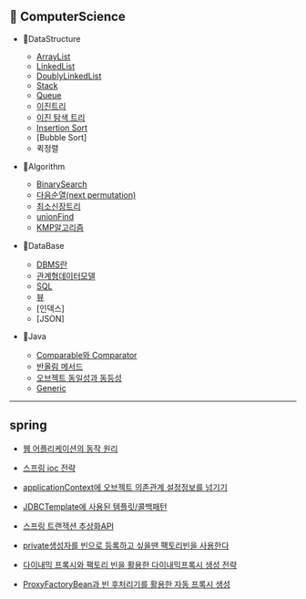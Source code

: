 <h2>📌 ComputerScience</h2>

* 📌DataStructure

  * [ArrayList](https://github.com/Jung-MinGi/dataStructure/blob/master/ArrayList.md)
  * [LinkedList](https://github.com/Jung-MinGi/dataStructure/blob/master/LinkedList.md)
  * [DoublyLinkedList](https://github.com/Jung-MinGi/dataStructure/blob/master/DoublyLinkedList.md)
  * [Stack](https://github.com/Jung-MinGi/dataStructure/blob/master/stack.md)
  * [Queue](https://github.com/Jung-MinGi/dataStructure/blob/master/Queue.md)
  * [이진트리](https://github.com/Jung-MinGi/dataStructure/blob/master/binaryTree.md)
  * [이진 탐색 트리](https://github.com/Jung-MinGi/dataStructure/blob/master/binarySearchTree.md)
  * [Insertion Sort](https://github.com/Jung-MinGi/dataStructure/blob/195ab397b40ceadbc1b5d7e5df21a0711fd6dee9/src/main/java/com/java/dataStructureStudy/sort/InsertionSort.java#L12)
  * [Bubble Sort]
  * 퀵정렬

* 📌Algorithm
  * [BinarySearch](https://github.com/Jung-MinGi/dataStructure/blob/master/BinarySearch.md)   
  * [다음순열(next permutation)](https://github.com/Jung-MinGi/dataStructure/blob/master/next%20permutation.md)
  * [최소신장트리](https://github.com/Jung-MinGi/dataStructure/blob/master/%EC%B5%9C%EC%86%8C%EC%8B%A0%EC%9E%A5%ED%8A%B8%EB%A6%AC.md)
  * [unionFind](https://github.com/Jung-MinGi/dataStructure/blob/master/unionFind.md)
  * [KMP알고리즘](https://github.com/Jung-MinGi/ComputerScience/blob/master/kmp.md)

* 📌DataBase
  * [DBMS란](https://github.com/Jung-MinGi/ComputerScience/blob/master/dbms.md)
  * [관계형데이터모델](https://github.com/Jung-MinGi/ComputerScience/blob/master/%EA%B4%80%EA%B3%84%ED%98%95%20%EB%8D%B0%EC%9D%B4%ED%84%B0%20%EB%AA%A8%EB%8D%B8%20.md)
  * [SQL](https://github.com/Jung-MinGi/dataStructure/blob/master/SQL.md)
  * [뷰](https://github.com/Jung-MinGi/ComputerScience/blob/master/view.md)
  * [인덱스]
  * [JSON]
* 📌Java
  * [Comparable와 Comparator](https://github.com/Jung-MinGi/dataStructure/blob/master/ComparableAndComparator.md)
  * [반올림 메서드](https://github.com/Jung-MinGi/dataStructure/blob/master/%EB%B0%98%EC%98%AC%EB%A6%BC%EB%A9%94%EC%84%9C%EB%93%9C.md)
  * [오브젝트 동일성과 동등성](https://github.com/Jung-MinGi/dataStructure/blob/master/%EB%8F%99%EC%9D%BC%EC%84%B1%EA%B3%BC%EB%8F%99%EB%93%B1%EC%84%B1.md)
  * [Generic](https://github.com/Jung-MinGi/dataStructure/blob/master/generic.md)
<hr>

## spring
* [웹 어플리케이션의 동작 원리](https://github.com/Jung-MinGi/ComputerScience/blob/master/%EC%9B%B9%20%EA%B8%B0%EB%B3%B8%20%EA%B0%9C%EB%85%90.md)
* [스프링 ioc 전략](https://github.com/Jung-MinGi/ComputerScience/blob/master/springIoC.md)

* [applicationContext에 오브젝트 의존관계 설정정보를 넘기기](https://github.com/Jung-MinGi/SpringStudy/blob/master/applicationContext%EC%97%90%20%EC%98%A4%EB%B8%8C%EC%A0%9D%ED%8A%B8%EC%9D%98%EC%A1%B4%EA%B4%80%EA%B3%84%20%EC%84%A4%EC%A0%95.md)

* [JDBCTemplate에 사용된 템플릿/콜백패턴](https://github.com/Jung-MinGi/SpringStudy/blob/master/JDBCTemplate.md)
  
* [스프링 트랜잭션 추상화API](https://github.com/Jung-MinGi/SpringStudy/blob/master/springTransactionAPI.md)

* [private생성자를 빈으로 등록하고 싶을땐 팩토리빈을 사용한다](https://github.com/Jung-MinGi/SpringStudy/blob/master/factoryBean.md)

* [다이내믹 프록시와 팩토리 빈을 활용한 다이내믹프록시 생성 전략](https://github.com/Jung-MinGi/SpringStudy/blob/master/%EB%8B%A4%EC%9D%B4%EB%82%B4%EB%AF%B9%20%ED%94%84%EB%A1%9D%EC%8B%9C.md)

* [ProxyFactoryBean과 빈 후처리기를 활용한 자동 프록시 생성](https://github.com/Jung-MinGi/SpringStudy/blob/master/ProxyFactoryBean%EA%B3%BC%20%EB%B9%88%20%ED%9B%84%EC%B2%98%EB%A6%AC%EA%B8%B0%EB%A5%BC%20%ED%99%9C%EC%9A%A9%ED%95%9C%20%EC%9E%90%EB%8F%99%20%ED%94%84%EB%A1%9D%EC%8B%9C%20%EC%83%9D%EC%84%B1.md)

